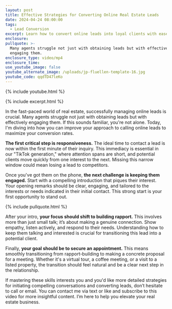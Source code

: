 ```yaml
---
layout: post
title: Effective Strategies for Converting Online Real Estate Leads
date: 2024-04-24 08:00:00
tags:
  - Lead Conversion
excerpt: Learn how to convert online leads into loyal clients with ease.
enclosure:
pullquote: >-
  Many agents struggle not just with obtaining leads but with effectively
  engaging them.
enclosure_type: video/mp4
enclosure_time:
use_youtube_image: false
youtube_alternate_image: /uploads/jp-fluellen-template-16.jpg
youtube_code: qqdTD47leKo
---
```

{% include youtube.html %}

{% include excerpt.html %}

In the fast-paced world of real estate, successfully managing online leads is crucial. Many agents struggle not just with obtaining leads but with effectively engaging them. If this sounds familiar, you're not alone. Today, I'm diving into how you can improve your approach to calling online leads to maximize your conversion rates.

**The first critical step is responsiveness.** The ideal time to contact a lead is now within the first minute of their inquiry. This immediacy is essential in our "TikTok generation," where attention spans are short, and potential clients move quickly from one interest to the next. Missing this narrow window could mean losing a lead to competitors.

Once you've got them on the phone, **the next challenge is keeping them engaged.** Start with a compelling introduction that piques their interest. Your opening remarks should be clear, engaging, and tailored to the interests or needs indicated in their initial contact. This strong start is your first opportunity to stand out.

{% include pullquote.html %}

After your intro, **your focus should shift to building rapport.** This involves more than just small talk; it’s about making a genuine connection. Show empathy, listen actively, and respond to their needs. Understanding how to keep them talking and interested is crucial for transitioning this lead into a potential client.

Finally, **your goal should be to secure an appointment.** This means smoothly transitioning from rapport-building to making a concrete proposal for a meeting. Whether it's a virtual tour, a coffee meeting, or a visit to a listed property, the transition should feel natural and be a clear next step in the relationship.

If mastering these skills interests you and you'd like more detailed strategies for initiating compelling conversations and converting leads, don’t hesitate to call or email. You can contact me via text or like and subscribe to this video for more insightful content. I’m here to help you elevate your real estate business.